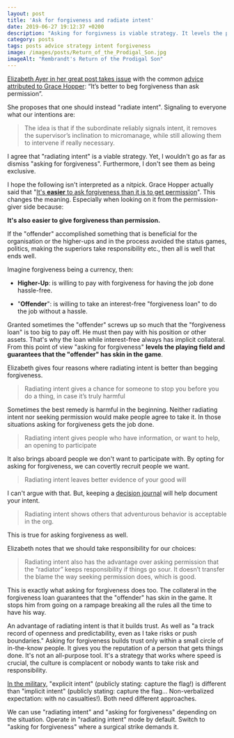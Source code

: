 ```yaml
---
layout: post
title: 'Ask for forgiveness and radiate intent'
date: 2019-06-27 19:12:37 +0200
description: "Asking for forgivness is viable strategy. It levels the playing field and guarantees that the 'offender' has skin in the game."
category: posts
tags: posts advice strategy intent forgiveness
image: /images/posts/Return_of_the_Prodigal_Son.jpg
imageAlt: "Rembrandt's Return of the Prodigal Son"
---
```


[Elizabeth Ayer in her great post takes issue](https://medium.com/@ElizAyer/dont-ask-forgiveness-radiate-intent-d36fd22393a3) with the common [advice attributed to Grace Hopper](https://quoteinvestigator.com/2018/06/19/forgive/): “It’s better to beg forgiveness than ask permission”.

She proposes that one should instead "radiate intent". Signaling to everyone what our intentions are:

> The idea is that if the subordinate reliably signals intent, it removes the supervisor’s inclination to micromanage, while still allowing them to intervene if really necessary.

I agree that "radiating intent" is a viable strategy. Yet, I wouldn't go as far as dismiss "asking for forgiveness". Furthermore, I don't see them as being exclusive.

I hope the following isn't interpreted as a nitpick. Grace Hopper actually said that "[It's **easier** to ask forgiveness than it is to get permission](https://en.wikiquote.org/wiki/Grace_Hopper)". This changes the meaning. Especially when looking on it from the permission-giver side because:

**It's also easier to give forgiveness than permission.**

If the "offender" accomplished something that is beneficial for the organisation or the higher-ups and in the process avoided the status games, politics, making the superiors take responsibility etc., then all is well that ends well.

Imagine forgiveness being a currency, then:

- **Higher-Up**: is willing to pay with forgiveness for having the job done hassle-free.

- "**Offender**": is willing to take an interest-free "forgiveness loan" to do the job without a hassle.

Granted sometimes the "offender" screws up so much that the "forgiveness loan" is too big to pay off. He must then pay with his position or other assets. That's why the loan while interest-free always has implicit collateral. From this point of view "asking for forgiveness" **levels the playing field and guarantees that the "offender" has skin in the game**.

Elizabeth gives four reasons where radiating intent is better than begging forgiveness.

> Radiating intent gives a chance for someone to stop you before you do a thing, in case it’s truly harmful

Sometimes the best remedy is harmful in the beginning. Neither radiating intent nor seeking permission would make people agree to take it. In those situations asking for forgiveness gets the job done.

> Radiating intent gives people who have information, or want to help, an opening to participate

It also brings aboard people we don't want to participate with. By opting for asking for forgiveness, we can covertly recruit people we want.

> Radiating intent leaves better evidence of your good will

I can't argue with that. But, keeping a [decision journal](https://fs.blog/2014/02/decision-journal/) will help document your intent.

> Radiating intent shows others that adventurous behavior is acceptable in the org.

This is true for asking forgiveness as well.

Elizabeth notes that we should take responsibility for our choices:

> Radiating intent also has the advantage over asking permission that the “radiator” keeps responsibility if things go sour. It doesn’t transfer the blame the way seeking permission does, which is good.

This is exactly what asking for forgiveness does too. The collateral in the forgiveness loan guarantees that the "offender" has skin in the game. It stops him from going on a rampage breaking all the rules all the time to have his way.

An advantage of radiating intent is that it builds trust. As well as "a track record of openness and predictability, even as I take risks or push boundaries." Asking for forgiveness builds trust only within a small circle of in-the-know people. It gives you the reputation of a person that gets things done. It's not an all-purpose tool. It's a strategy that works where speed is crucial, the culture is complacent or nobody wants to take risk and responsibility.

[In the military](<https://en.wikipedia.org/wiki/Intent_(military)#Explicit_and_implicit_intent>), "explicit intent" (publicly stating: capture the flag!) is different than "implicit intent" (publicly stating: capture the flag... Non-verbalized expectation: with no casualties!). Both need different approaches.

We can use "radiating intent" and "asking for forgiveness" depending on the situation. Operate in "radiating intent" mode by default. Switch to "asking for forgiveness" where a surgical strike demands it.
